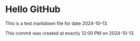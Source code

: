 # Hello GitHub
This is a test markdown file for date 2024-10-13.

This commit was created at exactly 12:00 PM on 2024-10-13.
